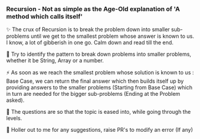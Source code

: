 ### Recursion - Not as simple as the Age-Old explanation of 'A method which calls itself'

✨ The crux of Recursion is to break the problem down into smaller sub-problems until we get to the smallest problem
whose answer is known to us. I know, a lot of gibberish in one go. Calm down and read till the end.

👀 Try to identify the pattern to break down problems into smaller problems, whether it be String, Array or a number.

⚡ As soon as we reach the smallest problem whose solution is known to us : Base Case, we can return the final answer which then
builds itself up by providing answers to the smaller problems (Starting from Base Case) which in turn are needed for the bigger sub-problems (Ending at the Problem asked).

🌱 The questions are so that the topic is eased into, while going through the levels. 

💬 Holler out to me for any suggestions, raise PR's to modify an error (If any)
